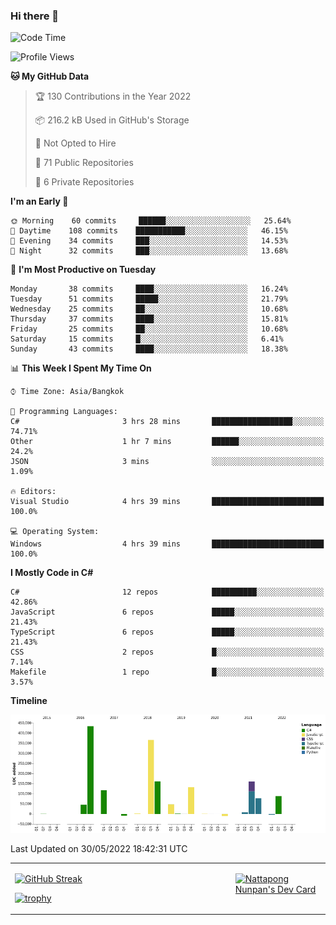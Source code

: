 ### Hi there 👋

<!--START_SECTION:waka-->
![Code Time](http://img.shields.io/badge/Code%20Time-0%20secs-blue)

![Profile Views](http://img.shields.io/badge/Profile%20Views-1-blue)

**🐱 My GitHub Data** 

> 🏆 130 Contributions in the Year 2022
 > 
> 📦 216.2 kB Used in GitHub's Storage 
 > 
> 🚫 Not Opted to Hire
 > 
> 📜 71 Public Repositories 
 > 
> 🔑 6 Private Repositories  
 > 
**I'm an Early 🐤** 

```text
🌞 Morning    60 commits     ██████░░░░░░░░░░░░░░░░░░░   25.64% 
🌆 Daytime    108 commits    ███████████░░░░░░░░░░░░░░   46.15% 
🌃 Evening    34 commits     ███░░░░░░░░░░░░░░░░░░░░░░   14.53% 
🌙 Night      32 commits     ███░░░░░░░░░░░░░░░░░░░░░░   13.68%

```
📅 **I'm Most Productive on Tuesday** 

```text
Monday       38 commits     ████░░░░░░░░░░░░░░░░░░░░░   16.24% 
Tuesday      51 commits     █████░░░░░░░░░░░░░░░░░░░░   21.79% 
Wednesday    25 commits     ██░░░░░░░░░░░░░░░░░░░░░░░   10.68% 
Thursday     37 commits     ████░░░░░░░░░░░░░░░░░░░░░   15.81% 
Friday       25 commits     ██░░░░░░░░░░░░░░░░░░░░░░░   10.68% 
Saturday     15 commits     █░░░░░░░░░░░░░░░░░░░░░░░░   6.41% 
Sunday       43 commits     ████░░░░░░░░░░░░░░░░░░░░░   18.38%

```


📊 **This Week I Spent My Time On** 

```text
⌚︎ Time Zone: Asia/Bangkok

💬 Programming Languages: 
C#                       3 hrs 28 mins       ██████████████████░░░░░░░   74.71% 
Other                    1 hr 7 mins         ██████░░░░░░░░░░░░░░░░░░░   24.2% 
JSON                     3 mins              ░░░░░░░░░░░░░░░░░░░░░░░░░   1.09%

🔥 Editors: 
Visual Studio            4 hrs 39 mins       █████████████████████████   100.0%

💻 Operating System: 
Windows                  4 hrs 39 mins       █████████████████████████   100.0%

```

**I Mostly Code in C#** 

```text
C#                       12 repos            ██████████░░░░░░░░░░░░░░░   42.86% 
JavaScript               6 repos             █████░░░░░░░░░░░░░░░░░░░░   21.43% 
TypeScript               6 repos             █████░░░░░░░░░░░░░░░░░░░░   21.43% 
CSS                      2 repos             █░░░░░░░░░░░░░░░░░░░░░░░░   7.14% 
Makefile                 1 repo              █░░░░░░░░░░░░░░░░░░░░░░░░   3.57%

```


**Timeline**

![Chart not found](https://raw.githubusercontent.com/aixasz/aixasz/main/charts/bar_graph.png) 


 Last Updated on 30/05/2022 18:42:31 UTC
<!--END_SECTION:waka-->

<table>
<tr>
<td width="70%" valign="top">
 
 [![GitHub Streak](http://github-readme-streak-stats.herokuapp.com?user=aixasz&theme=github-dark&hide_border=true&date_format=%5BY%20%5DM%20j)](https://git.io/streak-stats)

 [![trophy](https://github-profile-trophy.vercel.app/?username=aixasz&theme=onedark)](https://github.com/ryo-ma/github-profile-trophy)
 </td>
<td width="30%" valign="top">
 
<a href="https://app.daily.dev/aixasz"><img src="https://api.daily.dev/devcards/403207936e6547c9a85ea449e9f3abe8.png?r=re8" alt="Nattapong Nunpan's Dev Card"/></a>

 </td>
</tr>
</table>
 
